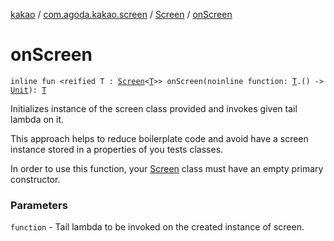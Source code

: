 [kakao](../../index.md) / [com.agoda.kakao.screen](../index.md) / [Screen](index.md) / [onScreen](./on-screen.md)

# onScreen

`inline fun <reified T : `[`Screen`](index.md)`<`[`T`](on-screen.md#T)`>> onScreen(noinline function: `[`T`](on-screen.md#T)`.() -> `[`Unit`](https://kotlinlang.org/api/latest/jvm/stdlib/kotlin/-unit/index.html)`): `[`T`](on-screen.md#T)

Initializes instance of the screen class provided and invokes given tail lambda on it.

This approach helps to reduce boilerplate code and avoid have a screen instance stored in
a properties of you tests classes.

In order to use this function, your [Screen](index.md) class must have an empty primary constructor.

### Parameters

`function` - Tail lambda to be invoked on the created instance of screen.